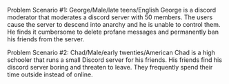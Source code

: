 Problem Scenario #1:
    George/Male/late teens/English
    George is a discord moderator that moderates a discord server with 50 members. The users cause the server to descend into anarchy and he is unable to control them. He finds it cumbersome to delete profane messages and permanently ban his friends from the server. 

Problem Scenario #2:
    Chad/Male/early twenties/American
    Chad is a high schooler that runs a small Discord server for his friends. His friends find his discord server boring and threaten to leave. They frequently spend their time outside instead of online. 
